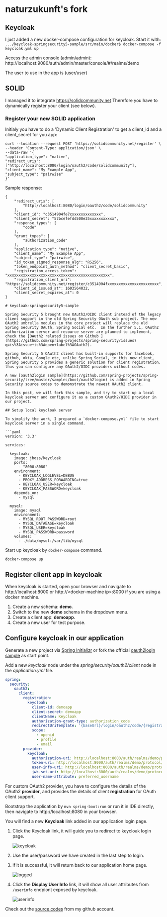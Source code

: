 # naturzukunft's fork
## Keycloak
I just added a new docker-compose configuration for keycloak. Start it with:  
`.../keycloak-springsecurity5-sample/src/main/docker$ docker-compose -f keycloak.yml up`  

Access the admin console (admin/admin):
http://localhost:9080/auth/admin/master/console/#/realms/demo

The user to use in the app is (user/user)
 
## SOLID
I managed it to integrate https://solidcommunity.net
Therefore you have to dynamically register your client (see below).

### Register your new SOLID application
Initialy you have to do a 'Dynamic Client Registration' to get a client_id and a client_secret for you app:
```
curl --location --request POST 'https://solidcommunity.net/register' \  
--header 'Content-Type: application/json' \  
--data-raw '{  
"application_type": "native",  
"redirect_uris": ["http://localhost:8080/login/oauth2/code/solidcommunity"],  
"client_name": "My Example App",  
"subject_type": "pairwise"  
}'  
```
Sample response:  
```  
{  
    "redirect_uris": [  
        "http://localhost:8080/login/oauth2/code/solidcommunity"  
    ],  
    "client_id": "c3514904fe7xxxxxxxxxxxxxx",  
    "client_secret": "57bcefefdd500e35xxxxxxxxxxx",  
    "response_types": [  
        "code"  
    ],
    "grant_types": [
        "authorization_code"
    ],
    "application_type": "native",
    "client_name": "My Example App",
    "subject_type": "pairwise",
    "id_token_signed_response_alg": "RS256",
    "token_endpoint_auth_method": "client_secret_basic",
    "registration_access_token": "xxxxxxxxxxxxxxxxxxxxxxxxxxxxxxxxxxxxxxxxxxxxxx",
    "registration_client_uri": "https://solidcommunity.net/register/c3514904fxxxxxxxxxxxxxxxxxxxxxxx",
    "client_id_issued_at": 1603564032,
    "client_secret_expires_at": 0
}

# keycloak-springsecurity5-sample

Spring Security 5 brought new OAuth2/OIDC client instead of the legacy client support in the old Spring Security OAuth sub project. The new 
OAuth2 umbrella modules in the core project will replace the old Spring Security OAuth, Spring Social etc.  In the further 5.1, OAuth2 authorization server and resource server are planned to implement, check the [OAuth2 related issues on Github ](https://github.com/spring-projects/spring-security/issues?q=is%3Aissue+is%3Aopen+label%3AOAuth2). 

Spring Security 5 OAuth2 client has built-in supports for facebook, github, okta, Google etc, unlike Spring Social, in this new client, Spring Security 5 provides a generic solution for client registration, thus you can configure any OAuth2/OIDC providers without codes.

A new [oauth2login sample](https://github.com/spring-projects/spring-security/tree/master/samples/boot/oauth2login) is added in Spring Security source codes to demonstrate the newest OAuth2 client.

In this post, we will fork this sample, and try to start up a local keycloak server and configure it as a custom OAuth2/OIDC provider in our project.

## Setup local keycloak server

To simplify the work, I prepared a `docker-compose.yml` file to start keycloak server in a single command.

```yaml 
version: '3.3' 

services:    
     
  keycloak:
    image: jboss/keycloak
    ports:
      - "8000:8080"
    environment:
      - KEYCLOAK_LOGLEVEL=DEBUG
      - PROXY_ADDRESS_FORWARDING=true
      - KEYCLOAK_USER=keycloak 
      - KEYCLOAK_PASSWORD=keycloak
    depends_on:
      - mysql
      
  mysql:
    image: mysql
    environment:
      - MYSQL_ROOT_PASSWORD=root
      - MYSQL_DATABASE=keycloak
      - MYSQL_USER=keycloak
      - MYSQL_PASSWORD=password
    volumes:
      - ./data/mysql:/var/lib/mysql

```

Start up keycloak by `docker-compose` command.

```
docker-compose up
```

## Register client app in keycloak

When keycloak is started, open your browser and navigate to http://localhost:8000 or http://&lt;docker-machine ip&gt;:8000 if you are using a docker machine.

1. Create a new schema: **demo**.
2. Switch to the new **demo** schema in the dropdown menu.
3. Create a client app: **demoapp**.
4. Create a new user for test purpose.


## Configure keycloak in our application

Generate a new project via [Spring Initializr](http://start.spring.io) or fork the official [oauth2login sample](https://github.com/spring-projects/spring-security/tree/master/samples/boot/oauth2login) as start point.


Add a new *keycloak* node under the *spring/security/oauth2/client* node in the *application.yml* file.


```yaml
spring:
  security:
    oauth2:
      client:
        registration:
          keycloak:
            client-id: demoapp
            client-secret: demoapp
            clientName: Keycloak
            authorization-grant-type: authorization_code
            redirectUriTemplate: '{baseUrl}/login/oauth2/code/{registrationId}'
            scope:
              - openid
              - profile
              - email
        provider:
          keycloak:
            authorization-uri: http://localhost:8000/auth/realms/demo/protocol/openid-connect/auth
            token-uri: http://localhost:8000/auth/realms/demo/protocol/openid-connect/token
            user-info-uri: http://localhost:8000/auth/realms/demo/protocol/openid-connect/userinfo
            jwk-set-uri: http://localhost:8000/auth/realms/demo/protocol/openid-connect/certs
            user-name-attribute: preferred_username


```

For custom OAuth2 provider, you have to configure the details of the OAuth2 **provider**, and provides the details of client **registration** for OAuth client support.

Bootstrap the application by `mvn spring-boot:run` or run it in IDE directly, then navigate to http://localhost:8080 in your browser.


You will find a new **Keycloak** link added in our application login page.

1. Click the Keycloak link, it will guide you to redirect to keycloak login page.

    ![keycloak](./keycloak.png)
	
2. Use the user/password we have created in the last step to login. 
3. if it is successful, it will return back to our application home page.

    ![logged](./logged.png)

4. Click the **Display User Info** link, it will show all user attributes from `/userinfo` endpiont exposed by keycloak.

    ![userinfo](./userinfo.png)


Check out the [source codes](https://github.com/hantsy/keycloak-springsecurity5-sample) from my github account.	


    
